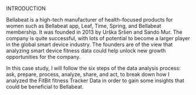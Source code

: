 
INTRODUCTION

Bellabeat is a high-tech manufacturer of health-focused products for women such as Bellabeat app, Leaf, Time, Spring, and Bellabeat membership. It was founded in 2013 by Urška Sršen and Sando Mur. The company is quite successful, with lots of potential to become a larger player in the global smart device industry. The founders are of the view that analyzing smart device fitness data could help unlock new growth opportunities for the company.

In this case study, I will follow the six steps of the data analysis process: ask, prepare, process, analyze, share, and act, to break down how I analyzed the FitBit fitness Tracker Data in order to gain some insights that could be beneficial to Bellabeat.

